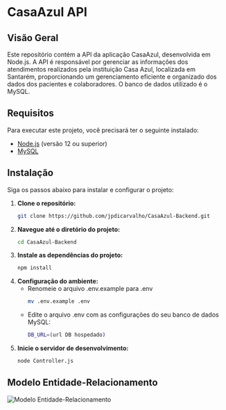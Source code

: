 # CasaAzul API

## Visão Geral

Este repositório contém a API da aplicação CasaAzul, desenvolvida em Node.js. A API é responsável por gerenciar as informações dos atendimentos realizados pela instituição Casa Azul, localizada em Santarém, proporcionando um gerenciamento eficiente e organizado dos dados dos pacientes e colaboradores. O banco de dados utilizado é o MySQL.

## Requisitos

Para executar este projeto, você precisará ter o seguinte instalado:

- [Node.js](https://nodejs.org/) (versão 12 ou superior)
- [MySQL](https://www.mysql.com/)

## Instalação

Siga os passos abaixo para instalar e configurar o projeto:

1. **Clone o repositório:**
   ```bash
   git clone https://github.com/jpdicarvalho/CasaAzul-Backend.git

2. **Navegue até o diretório do projeto:**
   ```bash
   cd CasaAzul-Backend
   
3. **Instale as dependências do projeto:**
   ```bash
   npm install

4. **Configuração do ambiente:**
   - Renomeie o arquivo .env.example para .env
     ```bash
     mv .env.example .env

   - Edite o arquivo .env com as configurações do seu banco de dados MySQL:
     ```bash
     DB_URL=(url DB hospedado)

6. **Inicie o servidor de desenvolvimento:**
   ```bash
   node Controller.js

## Modelo Entidade-Relacionamento
![Modelo Entidade-Relacionamento](https://github.com/jpdicarvalho/CasaAzul-Backend/assets/114435447/b044340d-5e44-4686-9d6b-51bdab8aab58)
